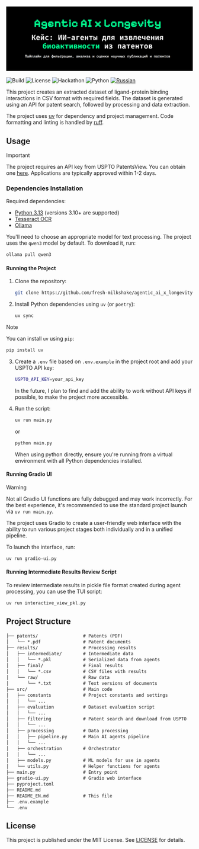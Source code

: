 ![header](assets/header.png)

![Build](https://github.com/fresh-milkshake/agentic_ai_x_longevity/actions/workflows/gh-pages.yml/badge.svg)
![License](https://img.shields.io/github/license/fresh-milkshake/agentic_ai_x_longevity)
![Hackathon](https://img.shields.io/badge/Agentic%20AI%20X%20Longevity-Hackathon-lightgreen)
![Python](https://img.shields.io/badge/Python-3.13%2B-blue)
<a href="README.md">
   ![Russian](https://img.shields.io/badge/Russian%20version%20of%20README-README.md-blue)
</a>

This project creates an extracted dataset of ligand-protein binding interactions in CSV format with required fields. The dataset is generated using an API for patent search, followed by processing and data extraction.

The project uses [uv](https://docs.astral.sh/uv/) for dependency and project management. Code formatting and linting is handled by [ruff](https://github.com/astral-sh/ruff).

## Usage

> [!IMPORTANT]
> The project requires an API key from USPTO PatentsView. You can obtain one [here](https://patentsview-support.atlassian.net/servicedesk/customer/portal/1/group/1/create/18). Applications are typically approved within 1-2 days.

### Dependencies Installation

Required dependencies:
- [Python 3.13](https://www.python.org/downloads/release/python-3130/) (versions 3.10+ are supported)
- [Tesseract OCR](https://github.com/tesseract-ocr/tesseract)
- [Ollama](https://ollama.ai/)

You'll need to choose an appropriate model for text processing. The project uses the `qwen3` model by default. To download it, run:

```bash
ollama pull qwen3
```

#### Running the Project

1. Clone the repository:
   ```bash
   git clone https://github.com/fresh-milkshake/agentic_ai_x_longevity
   ```

2. Install Python dependencies using `uv` (or `poetry`):
   ```bash
   uv sync
   ```

> [!NOTE]
> You can install `uv` using `pip`:
>
> ```bash
> pip install uv
> ```

3. Create a `.env` file based on `.env.example` in the project root and add your USPTO API key:
   ```bash
   USPTO_API_KEY=your_api_key
   ```

   In the future, I plan to find and add the ability to work without API keys if possible, to make the project more accessible.

4. Run the script:
   ```bash
   uv run main.py
   ```
   or
   ```bash
   python main.py
   ```
   When using python directly, ensure you're running from a virtual environment with all Python dependencies installed.

#### Running Gradio UI

> [!WARNING]
> Not all Gradio UI functions are fully debugged and may work incorrectly. For the best experience, it's recommended to use the standard project launch via `uv run main.py`.

The project uses Gradio to create a user-friendly web interface with the ability to run various project stages both individually and in a unified pipeline.

To launch the interface, run:

```bash
uv run gradio-ui.py
```

#### Running Intermediate Results Review Script

To review intermediate results in pickle file format created during agent processing, you can use the TUI script:

```bash
uv run interactive_view_pkl.py
```

## Project Structure

```
├── patents/                 # Patents (PDF)
│   └── *.pdf                # Patent documents
├── results/                 # Processing results
│   ├── intermediate/        # Intermediate data
│   │   └── *.pkl            # Serialized data from agents
│   ├── final/               # Final results
│   │   └── *.csv            # CSV files with results
│   └── raw/                 # Raw data
│       └── *.txt            # Text versions of documents
├── src/                     # Main code
│   ├── constants            # Project constants and settings
│   │   └── ...
│   ├── evaluation           # Dataset evaluation script
│   │   └── ...
│   ├── filtering            # Patent search and download from USPTO
│   │   └── ...
│   ├── processing           # Data processing
│   │   ├── pipeline.py      # Main AI agents pipeline
│   │   └── ...
│   ├── orchestration        # Orchestrator
│   │   └── ...
│   ├── models.py            # ML models for use in agents
│   └── utils.py             # Helper functions for agents
├── main.py                  # Entry point
├── gradio-ui.py             # Gradio web interface
├── pyproject.toml
├── README.md 
├── README_EN.md             # This file
├── .env.example
└── .env
```

## License

This project is published under the MIT License. See [LICENSE](LICENSE.txt) for details.

